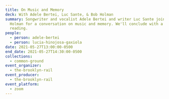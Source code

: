 ```yaml
---
title: On Music and Memory
deck: With Adele Bertei, Luc Sante, & Bob Holman
summary: Songwriter and vocalist Adele Bertei and writer Luc Sante join poet Bob
  Holman for a conversation on music and memory. We'll conclude with a poetry
  reading.
people:
  - person: adele-bertei
  - person: lucia-hinojosa-gaxiola
date: 2021-05-27T13:00:00-0500
end_date: 2021-05-27T14:30:00-0500
collections:
  - common-ground
event_organizer:
  - the-brooklyn-rail
event_producer:
  - the-brooklyn-rail
event_platform:
  - zoom
---
```

